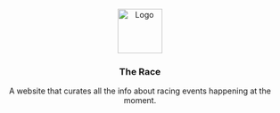 <div id="top"></div>
<!-- PROJECT LOGO -->
<br />
<div align="center">
  <a href="https://github.com/othneildrew/Best-README-Template">
    <img src="images/logo.png" alt="Logo" width="80" height="80">
  </a>

  <h3 align="center">The Race</h3>

  <p align="center">
    A website that curates all the info about racing events happening at the moment.
    
  </p>
</div>


  

